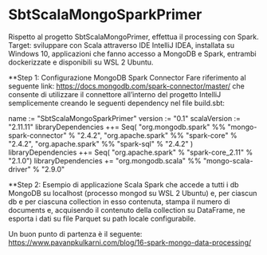 # SbtScalaMongoSparkPrimer
Rispetto al progetto SbtScalaMongoPrimer, effettua il processing con Spark.
Target: sviluppare con Scala attraverso IDE IntelliJ IDEA, installata su Windows 10, applicazioni che fanno accesso a MongoDB e Spark, entrambi dockerizzate 
e disponibili su WSL 2 Ubuntu.

**Step 1: Configurazione MongoDB Spark Connector
Fare riferimento al seguente link:
https://docs.mongodb.com/spark-connector/master/
che consente di utilizzare il connettore all’interno del progetto IntelliJ semplicemente creando le seguenti dependency nel file build.sbt:

name := "SbtScalaMongoSparkPrimer"
version := "0.1"
scalaVersion := "2.11.11"
libraryDependencies ++= Seq(
  "org.mongodb.spark" %% "mongo-spark-connector" % "2.4.2",
  "org.apache.spark" %% "spark-core" % "2.4.2",
  "org.apache.spark" %% "spark-sql" % "2.4.2"
)
libraryDependencies ++= Seq( "org.apache.spark" % "spark-core_2.11" % "2.1.0")
libraryDependencies += "org.mongodb.scala" %% "mongo-scala-driver" % "2.9.0"

**Step 2: Esempio di applicazione Scala Spark che accede a tutti i db MongoDB su localhost (processo mongod su WSL 2 Ubuntu) e, per ciascun db e per ciascuna collection 
in esso contenuta,  stampa il numero di documents e, acquisendo il contenuto della collection su DataFrame, ne esporta i dati su file Parquet su path locale configurabile.

Un buon punto di partenza è il seguente:
https://www.pavanpkulkarni.com/blog/16-spark-mongo-data-processing/
